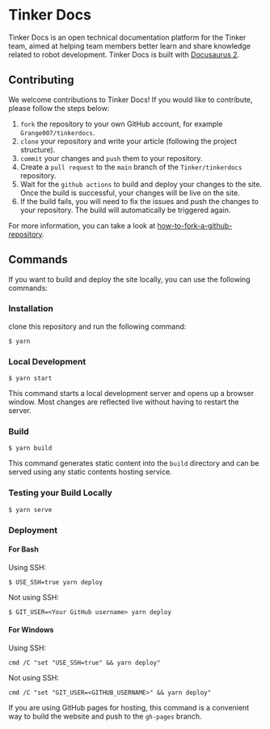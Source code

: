# Tinker Docs

Tinker Docs is an open technical documentation platform for the Tinker team, aimed at helping team members better learn and share knowledge related to robot development.
Tinker Docs is built with [Docusaurus 2](https://docusaurus.io/).

## Contributing
We welcome contributions to Tinker Docs! If you would like to contribute, please follow the steps below:

1. `fork` the repository to your own GitHub account, for example `Grange007/tinkerdocs`.
2. `clone` your repository and write your article (following the project structure).
3. `commit` your changes and `push` them to your repository.
4. Create a `pull request` to the `main` branch of the `Tinker/tinkerdocs` repository.
5. Wait for the `github actions` to build and deploy your changes to the site. Once the build is successful, your changes will be live on the site.
6. If the build fails, you will need to fix the issues and push the changes to your repository. The build will automatically be triggered again.

For more information, you can take a look at [how-to-fork-a-github-repository](https://www.freecodecamp.org/chinese/news/how-to-fork-a-github-repository/).

## Commands

If you want to build and deploy the site locally, you can use the following commands:

### Installation

clone this repository and run the following command:

```
$ yarn
```

### Local Development

```
$ yarn start
```

This command starts a local development server and opens up a browser window. Most changes are reflected live without having to restart the server.

### Build

```
$ yarn build
```

This command generates static content into the `build` directory and can be served using any static contents hosting service.

### Testing your Build Locally

```
$ yarn serve
```


### Deployment

#### For Bash
Using SSH:

```
$ USE_SSH=true yarn deploy
```

Not using SSH:

```
$ GIT_USER=<Your GitHub username> yarn deploy
```

#### For Windows

Using SSH:

```
cmd /C "set "USE_SSH=true" && yarn deploy"
```

Not using SSH:

```
cmd /C "set "GIT_USER=<GITHUB_USERNAME>" && yarn deploy"
```
If you are using GitHub pages for hosting, this command is a convenient way to build the website and push to the `gh-pages` branch.

